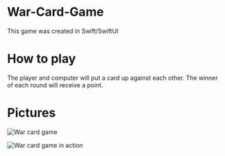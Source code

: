 # War-Card-Game
This game was created in Swift/SwiftUI

# How to play
The player and computer will put a card up against each other. The winner of each round will receive a point.

# Pictures

![War card game](https://i.imgur.com/QMzk1ul.png)

![War card game in action](https://i.imgur.com/D6HBGxC.png)
